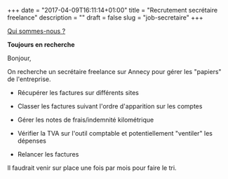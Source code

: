 +++
date = "2017-04-09T16:11:14+01:00"
title = "Recrutement secrétaire freelance"
description = ""
draft = false
slug = "job-secretaire"
+++

[Qui sommes-nous ?](/qui-sommes-nous/)

**Toujours en recherche**

Bonjour,

On recherche un secrétaire freelance sur Annecy pour gérer les "papiers" de l'entreprise.

- Récupérer les factures sur différents sites

- Classer les factures suivant l'ordre d'apparition sur les comptes

- Gérer les notes de frais/indemnité kilométrique

- Vérifier la TVA sur l'outil comptable et potentiellement "ventiler" les dépenses

- Relancer les factures

Il faudrait venir sur place une fois par mois pour faire le tri.